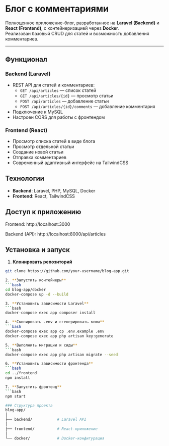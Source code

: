 # Блог с комментариями

Полноценное приложение-блог, разработанное на **Laravel (Backend)** и **React (Frontend)**, с контейнеризацией через **Docker**.  
Реализован базовый CRUD для статей и возможность добавления комментариев.

---

## Функционал

### Backend (Laravel)
- REST API для статей и комментариев:
  - `GET /api/articles` — список статей  
  - `GET /api/articles/{id}` — просмотр статьи  
  - `POST /api/articles` — добавление статьи  
  - `POST /api/articles/{id}/comments` — добавление комментария
- Подключение к MySQL  
- Настроен CORS для работы с фронтендом  

### Frontend (React)
- Просмотр списка статей в виде блога  
- Просмотр отдельной статьи  
- Создание новой статьи  
- Отправка комментариев  
- Современный адаптивный интерфейс на TailwindCSS  

## Технологии
- **Backend**: Laravel, PHP, MySQL, Docker
- **Frontend**: React, TailwindCSS

## Доступ к приложению

Frontend: http://localhost:3000

Backend (API): http://localhost:8000/api/articles


##  Установка и запуск

1. **Клонировать репозиторий**
```bash
git clone https://github.com/your-username/blog-app.git

2. **Запустить контейнеры**
```bash
cd blog-app/docker
docker-compose up -d --build

3. **Установить зависимости Laravel**
```bash
docker-compose exec app composer install

4. **Скопировать .env и сгенерировать ключ**
```bash
docker-compose exec app cp .env.example .env
docker-compose exec app php artisan key:generate

5. **Выполнить миграции и сиды**
```bash
docker-compose exec app php artisan migrate --seed

6. **Установить зависимости фронтенда**
```bash
cd ../frontend
npm install

7. **Запустить фронтенд**
```bash
npm start

### Структура проекта
blog-app/
│
├── backend/           # Laravel API
│
├── frontend/          # React-приложение
│
└── docker/            # Docker-конфигурация
